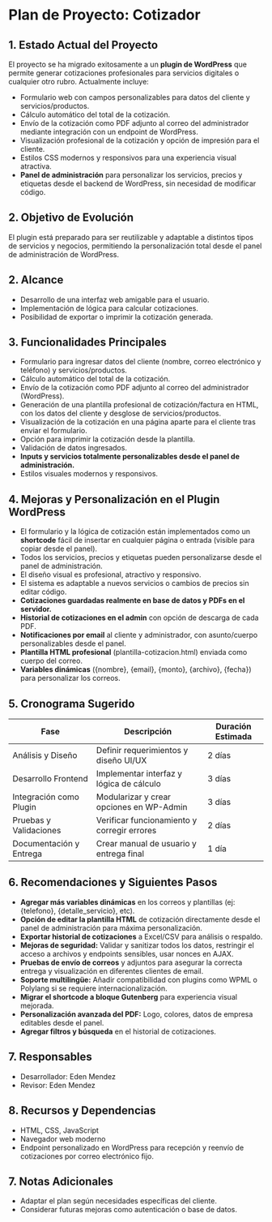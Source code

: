 # Plan de Proyecto: Cotizador

## 1. Estado Actual del Proyecto
El proyecto se ha migrado exitosamente a un **plugin de WordPress** que permite generar cotizaciones profesionales para servicios digitales o cualquier otro rubro. Actualmente incluye:
- Formulario web con campos personalizables para datos del cliente y servicios/productos.
- Cálculo automático del total de la cotización.
- Envío de la cotización como PDF adjunto al correo del administrador mediante integración con un endpoint de WordPress.
- Visualización profesional de la cotización y opción de impresión para el cliente.
- Estilos CSS modernos y responsivos para una experiencia visual atractiva.
- **Panel de administración** para personalizar los servicios, precios y etiquetas desde el backend de WordPress, sin necesidad de modificar código.

## 2. Objetivo de Evolución
El plugin está preparado para ser reutilizable y adaptable a distintos tipos de servicios y negocios, permitiendo la personalización total desde el panel de administración de WordPress.
## 2. Alcance
- Desarrollo de una interfaz web amigable para el usuario.
- Implementación de lógica para calcular cotizaciones.
- Posibilidad de exportar o imprimir la cotización generada.

## 3. Funcionalidades Principales
- Formulario para ingresar datos del cliente (nombre, correo electrónico y teléfono) y servicios/productos.
- Cálculo automático del total de la cotización.
- Envío de la cotización como PDF adjunto al correo del administrador (WordPress).
- Generación de una plantilla profesional de cotización/factura en HTML, con los datos del cliente y desglose de servicios/productos.
- Visualización de la cotización en una página aparte para el cliente tras enviar el formulario.
- Opción para imprimir la cotización desde la plantilla.
- Validación de datos ingresados.
- **Inputs y servicios totalmente personalizables desde el panel de administración.**
- Estilos visuales modernos y responsivos.
## 4. Mejoras y Personalización en el Plugin WordPress

- El formulario y la lógica de cotización están implementados como un **shortcode** fácil de insertar en cualquier página o entrada (visible para copiar desde el panel).
- Todos los servicios, precios y etiquetas pueden personalizarse desde el panel de administración.
- El diseño visual es profesional, atractivo y responsivo.
- El sistema es adaptable a nuevos servicios o cambios de precios sin editar código.
- **Cotizaciones guardadas realmente en base de datos y PDFs en el servidor.**
- **Historial de cotizaciones en el admin** con opción de descarga de cada PDF.
- **Notificaciones por email** al cliente y administrador, con asunto/cuerpo personalizables desde el panel.
- **Plantilla HTML profesional** (plantilla-cotizacion.html) enviada como cuerpo del correo.
- **Variables dinámicas** ({nombre}, {email}, {monto}, {archivo}, {fecha}) para personalizar los correos.

## 5. Cronograma Sugerido
| Fase                       | Descripción                               | Duración Estimada |
|----------------------------|-------------------------------------------|-------------------|
| Análisis y Diseño          | Definir requerimientos y diseño UI/UX      | 2 días            |
| Desarrollo Frontend        | Implementar interfaz y lógica de cálculo   | 3 días            |
| Integración como Plugin    | Modularizar y crear opciones en WP-Admin   | 3 días            |
| Pruebas y Validaciones     | Verificar funcionamiento y corregir errores| 2 días            |
| Documentación y Entrega    | Crear manual de usuario y entrega final    | 1 día             |

## 6. Recomendaciones y Siguientes Pasos

- **Agregar más variables dinámicas** en los correos y plantillas (ej: {telefono}, {detalle_servicio}, etc).
- **Opción de editar la plantilla HTML** de cotización directamente desde el panel de administración para máxima personalización.
- **Exportar historial de cotizaciones** a Excel/CSV para análisis o respaldo.
- **Mejoras de seguridad:** Validar y sanitizar todos los datos, restringir el acceso a archivos y endpoints sensibles, usar nonces en AJAX.
- **Pruebas de envío de correos** y adjuntos para asegurar la correcta entrega y visualización en diferentes clientes de email.
- **Soporte multilingüe:** Añadir compatibilidad con plugins como WPML o Polylang si se requiere internacionalización.
- **Migrar el shortcode a bloque Gutenberg** para experiencia visual mejorada.
- **Personalización avanzada del PDF:** Logo, colores, datos de empresa editables desde el panel.
- **Agregar filtros y búsqueda** en el historial de cotizaciones.

## 7. Responsables
- Desarrollador: Eden Mendez
- Revisor: Eden Mendez

## 8. Recursos y Dependencias
- HTML, CSS, JavaScript
- Navegador web moderno
- Endpoint personalizado en WordPress para recepción y reenvío de cotizaciones por correo electrónico fijo.

## 7. Notas Adicionales
- Adaptar el plan según necesidades específicas del cliente.
- Considerar futuras mejoras como autenticación o base de datos.

